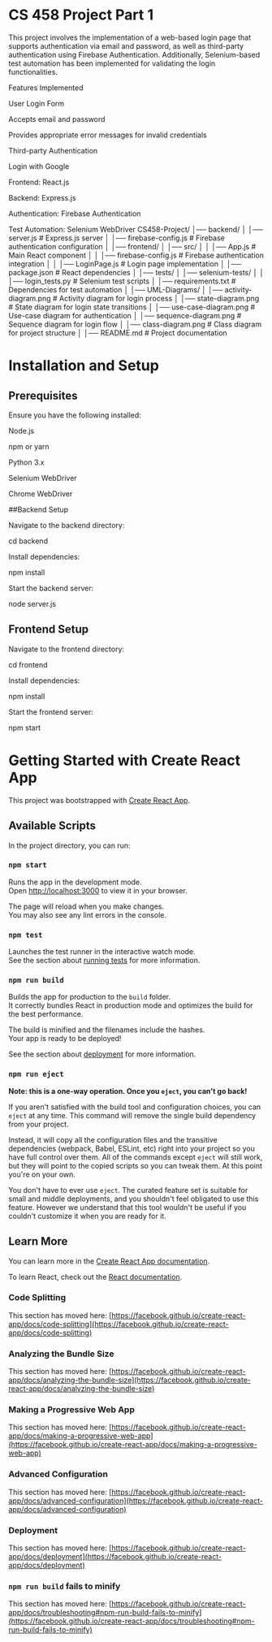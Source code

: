 # CS 458 Project Part 1 
This project involves  the implementation of a web-based login page that supports authentication via email and password, as well as third-party authentication using Firebase Authentication. Additionally, Selenium-based test automation has been implemented for validating the login functionalities.

Features Implemented

User Login Form

Accepts email and password

Provides appropriate error messages for invalid credentials

Third-party Authentication

Login with Google

Frontend: React.js

Backend: Express.js

Authentication: Firebase Authentication

Test Automation: Selenium WebDriver
CS458-Project/
│── backend/
│   │── server.js                 # Express.js server
│   │── firebase-config.js         # Firebase authentication configuration
│
│── frontend/
│   │── src/
│   │   │── App.js                 # Main React component
│   │   │── firebase-config.js      # Firebase authentication integration
│   │   │── LoginPage.js            # Login page implementation
│   │── package.json               # React dependencies
│
│── tests/
│   │── selenium-tests/
│   │   │── login_tests.py         # Selenium test scripts
│   │── requirements.txt           # Dependencies for test automation
│
│── UML-Diagrams/
│   │── activity-diagram.png       # Activity diagram for login process
│   │── state-diagram.png          # State diagram for login state transitions
│   │── use-case-diagram.png       # Use-case diagram for authentication
│   │── sequence-diagram.png       # Sequence diagram for login flow
│   │── class-diagram.png          # Class diagram for project structure
│
│── README.md                      # Project documentation

# Installation and Setup

## Prerequisites

Ensure you have the following installed:

Node.js

npm or yarn

Python 3.x

Selenium WebDriver

Chrome WebDriver

##Backend Setup

Navigate to the backend directory:

cd backend

Install dependencies:

npm install

Start the backend server:

node server.js

## Frontend Setup

Navigate to the frontend directory:

cd frontend

Install dependencies:

npm install

Start the frontend server:

npm start



# Getting Started with Create React App

This project was bootstrapped with [Create React App](https://github.com/facebook/create-react-app).

## Available Scripts

In the project directory, you can run:

### `npm start`

Runs the app in the development mode.\
Open [http://localhost:3000](http://localhost:3000) to view it in your browser.

The page will reload when you make changes.\
You may also see any lint errors in the console.

### `npm test`

Launches the test runner in the interactive watch mode.\
See the section about [running tests](https://facebook.github.io/create-react-app/docs/running-tests) for more information.

### `npm run build`

Builds the app for production to the `build` folder.\
It correctly bundles React in production mode and optimizes the build for the best performance.

The build is minified and the filenames include the hashes.\
Your app is ready to be deployed!

See the section about [deployment](https://facebook.github.io/create-react-app/docs/deployment) for more information.

### `npm run eject`

**Note: this is a one-way operation. Once you `eject`, you can't go back!**

If you aren't satisfied with the build tool and configuration choices, you can `eject` at any time. This command will remove the single build dependency from your project.

Instead, it will copy all the configuration files and the transitive dependencies (webpack, Babel, ESLint, etc) right into your project so you have full control over them. All of the commands except `eject` will still work, but they will point to the copied scripts so you can tweak them. At this point you're on your own.

You don't have to ever use `eject`. The curated feature set is suitable for small and middle deployments, and you shouldn't feel obligated to use this feature. However we understand that this tool wouldn't be useful if you couldn't customize it when you are ready for it.

## Learn More

You can learn more in the [Create React App documentation](https://facebook.github.io/create-react-app/docs/getting-started).

To learn React, check out the [React documentation](https://reactjs.org/).

### Code Splitting

This section has moved here: [https://facebook.github.io/create-react-app/docs/code-splitting](https://facebook.github.io/create-react-app/docs/code-splitting)

### Analyzing the Bundle Size

This section has moved here: [https://facebook.github.io/create-react-app/docs/analyzing-the-bundle-size](https://facebook.github.io/create-react-app/docs/analyzing-the-bundle-size)

### Making a Progressive Web App

This section has moved here: [https://facebook.github.io/create-react-app/docs/making-a-progressive-web-app](https://facebook.github.io/create-react-app/docs/making-a-progressive-web-app)

### Advanced Configuration

This section has moved here: [https://facebook.github.io/create-react-app/docs/advanced-configuration](https://facebook.github.io/create-react-app/docs/advanced-configuration)

### Deployment

This section has moved here: [https://facebook.github.io/create-react-app/docs/deployment](https://facebook.github.io/create-react-app/docs/deployment)

### `npm run build` fails to minify

This section has moved here: [https://facebook.github.io/create-react-app/docs/troubleshooting#npm-run-build-fails-to-minify](https://facebook.github.io/create-react-app/docs/troubleshooting#npm-run-build-fails-to-minify)
